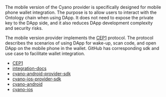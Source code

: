 
The mobile version of the Cyano provider is specifically designed for mobile phone wallet integration. The purpose is to allow users to interact with the Ontology chain when using DApp. It does not need to expose the private key to the DApp side, and it also reduces DApp development complexity and security risks.  

The mobile version provider implements the [CEP1](https://github.com/ontio-cyano/CEPs/blob/master/CEPS/CEP1.mediawiki) protocol. The protocol describes the scenarios of using DApp for wake-up, scan code, and open DApp on the mobile phone in the wallet. GitHub has corresponding sdk and use case to facilitate wallet integration.


* [CEP1](https://github.com/ontio-cyano/CEPs/blob/master/CEPS/CEP1.mediawiki)
* [integration-docs](https://github.com/ontio-cyano/integration-docs)
* [cyano-android-provider-sdk](https://github.com/ontio-cyano/cyano-ios-sdk)
* [cyano-ios-provider-sdk](https://github.com/ontio-cyano/cyano-ios-sdk)
* [cyano-android](https://github.com/ontio-cyano/cyano-ios)
* [cyano-ios](https://github.com/ontio-cyano/cyano-ios)



